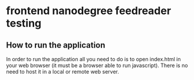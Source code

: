 frontend nanodegree feedreader testing
===============================

How to run the application
--------------------------
In order to run the application all you need to do is to open index.html in your web browser (it must be a browser able to run javascript).
There is no need to host it in a local or remote web server.